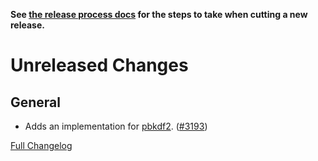**See [the release process docs](docs/howtos/cut-a-new-release.md) for the steps to take when cutting a new release.**

# Unreleased Changes

## General

- Adds an implementation for [pbkdf2](https://www.ietf.org/rfc/rfc2898.txt). ([#3193](https://github.com/mozilla/application-services/pull/3193))

[Full Changelog](https://github.com/mozilla/application-services/compare/v60.0.0...master)
